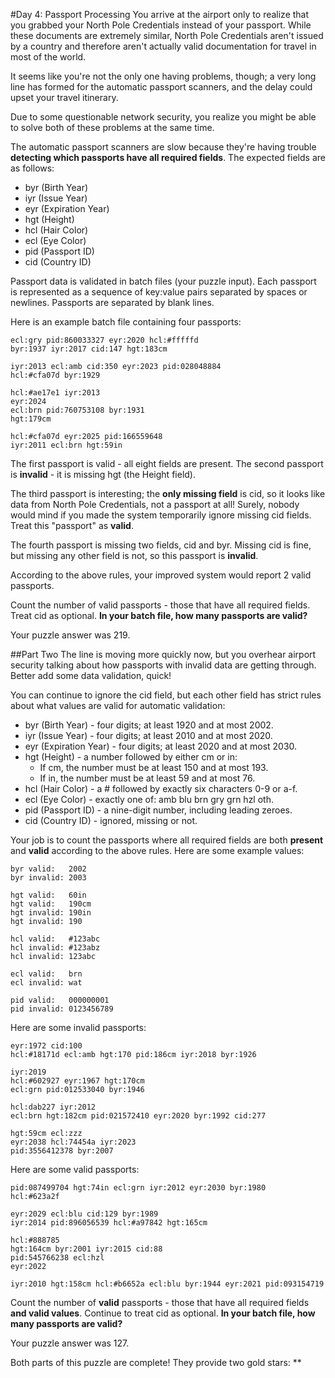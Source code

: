 #Day 4: Passport Processing
You arrive at the airport only to realize that you grabbed your North Pole Credentials instead of your passport. 
While these documents are extremely similar, North Pole Credentials aren't issued by a country and therefore aren't 
actually valid documentation for travel in most of the world.

It seems like you're not the only one having problems, though; a very long line has formed for the automatic passport 
scanners, and the delay could upset your travel itinerary.

Due to some questionable network security, you realize you might be able to solve both of these problems at the same 
time.

The automatic passport scanners are slow because they're having trouble **detecting which passports have all required 
fields**. The expected fields are as follows:

* byr (Birth Year)
* iyr (Issue Year)
* eyr (Expiration Year)
* hgt (Height)
* hcl (Hair Color)
* ecl (Eye Color)
* pid (Passport ID)
* cid (Country ID)

Passport data is validated in batch files (your puzzle input). Each passport is represented as a sequence of 
key:value pairs separated by spaces or newlines. Passports are separated by blank lines.

Here is an example batch file containing four passports:
```
ecl:gry pid:860033327 eyr:2020 hcl:#fffffd
byr:1937 iyr:2017 cid:147 hgt:183cm

iyr:2013 ecl:amb cid:350 eyr:2023 pid:028048884
hcl:#cfa07d byr:1929

hcl:#ae17e1 iyr:2013
eyr:2024
ecl:brn pid:760753108 byr:1931
hgt:179cm

hcl:#cfa07d eyr:2025 pid:166559648
iyr:2011 ecl:brn hgt:59in
```
The first passport is valid - all eight fields are present. The second passport is **invalid** - it is missing hgt (the 
Height field).

The third passport is interesting; the **only missing field** is cid, so it looks like data from North Pole 
Credentials, not a passport at all! Surely, nobody would mind if you made the system temporarily ignore missing cid 
fields. Treat this "passport" as **valid**.

The fourth passport is missing two fields, cid and byr. Missing cid is fine, but missing any other field is not, so 
this passport is **invalid**.

According to the above rules, your improved system would report 2 valid passports.

Count the number of valid passports - those that have all required fields. Treat cid as optional. **In your batch file,
how many passports are valid?**

Your puzzle answer was 219.

##Part Two
The line is moving more quickly now, but you overhear airport security talking about how passports with invalid data 
are getting through. Better add some data validation, quick!

You can continue to ignore the cid field, but each other field has strict rules about what values are valid for 
automatic validation:

* byr (Birth Year) - four digits; at least 1920 and at most 2002.
* iyr (Issue Year) - four digits; at least 2010 and at most 2020.
* eyr (Expiration Year) - four digits; at least 2020 and at most 2030.
* hgt (Height) - a number followed by either cm or in:
  * If cm, the number must be at least 150 and at most 193.
  * If in, the number must be at least 59 and at most 76.
* hcl (Hair Color) - a # followed by exactly six characters 0-9 or a-f.
* ecl (Eye Color) - exactly one of: amb blu brn gry grn hzl oth.
* pid (Passport ID) - a nine-digit number, including leading zeroes.
* cid (Country ID) - ignored, missing or not.

Your job is to count the passports where all required fields are both **present** and **valid** according to the above 
rules. Here are some example values:
```
byr valid:   2002
byr invalid: 2003

hgt valid:   60in
hgt valid:   190cm
hgt invalid: 190in
hgt invalid: 190

hcl valid:   #123abc
hcl invalid: #123abz
hcl invalid: 123abc

ecl valid:   brn
ecl invalid: wat

pid valid:   000000001
pid invalid: 0123456789
```
Here are some invalid passports:
```
eyr:1972 cid:100
hcl:#18171d ecl:amb hgt:170 pid:186cm iyr:2018 byr:1926

iyr:2019
hcl:#602927 eyr:1967 hgt:170cm
ecl:grn pid:012533040 byr:1946

hcl:dab227 iyr:2012
ecl:brn hgt:182cm pid:021572410 eyr:2020 byr:1992 cid:277

hgt:59cm ecl:zzz
eyr:2038 hcl:74454a iyr:2023
pid:3556412378 byr:2007
```
Here are some valid passports:
```
pid:087499704 hgt:74in ecl:grn iyr:2012 eyr:2030 byr:1980
hcl:#623a2f

eyr:2029 ecl:blu cid:129 byr:1989
iyr:2014 pid:896056539 hcl:#a97842 hgt:165cm

hcl:#888785
hgt:164cm byr:2001 iyr:2015 cid:88
pid:545766238 ecl:hzl
eyr:2022

iyr:2010 hgt:158cm hcl:#b6652a ecl:blu byr:1944 eyr:2021 pid:093154719
```
Count the number of **valid** passports - those that have all required fields **and valid values**. Continue to treat 
cid as optional. **In your batch file, how many passports are valid?**

Your puzzle answer was 127.

Both parts of this puzzle are complete! They provide two gold stars: **